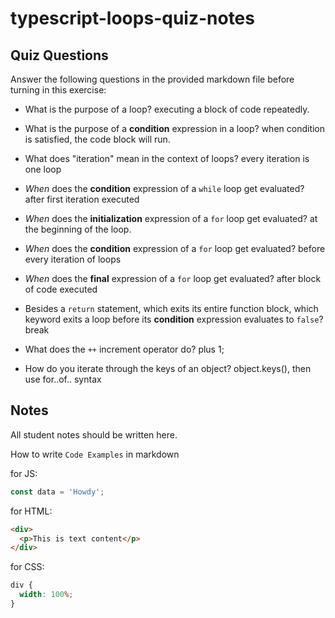 # typescript-loops-quiz-notes

## Quiz Questions

Answer the following questions in the provided markdown file before turning in this exercise:

- What is the purpose of a loop?
  executing a block of code repeatedly.

- What is the purpose of a **condition** expression in a loop?
  when condition is satisfied, the code block will run.

- What does "iteration" mean in the context of loops?
  every iteration is one loop

- _When_ does the **condition** expression of a `while` loop get evaluated?
  after first iteration executed

- _When_ does the **initialization** expression of a `for` loop get evaluated?
  at the beginning of the loop.

- _When_ does the **condition** expression of a `for` loop get evaluated?
  before every iteration of loops

- _When_ does the **final** expression of a `for` loop get evaluated?
  after block of code executed

- Besides a `return` statement, which exits its entire function block, which keyword exits a loop before its **condition** expression evaluates to `false`?
  break

- What does the `++` increment operator do?
  plus 1;

- How do you iterate through the keys of an object?
  object.keys(), then use for..of.. syntax

## Notes

All student notes should be written here.

How to write `Code Examples` in markdown

for JS:

```javascript
const data = 'Howdy';
```

for HTML:

```html
<div>
  <p>This is text content</p>
</div>
```

for CSS:

```css
div {
  width: 100%;
}
```
